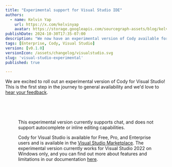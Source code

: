 ```yaml
---
title: "Experimental support for Visual Studio IDE"
authors:
  - name: Kelvin Yap
    url: https://x.com/kelvinyap
    avatar: https://storage.googleapis.com/sourcegraph-assets/blog/kelvin_avatar.png
publishDate: 2024-10-30T17:35-07:00
description: "We now have an experimental version of Cody available for Visual Studio, allowing users access to Cody chat. This is the first step in the journey towards general availability and we'd love to hear your feedback."
tags: [Enterprise, Cody, Visual Studio]
version: [v0.1.0]
versionIcon: /assets/changelog/visualstudio.svg
slug: 'visual-studio-experimental'
published: true

---
```


We are excited to roll out an experimental version of Cody for Visual Studio! This is the first step in the journey to general availability and we'd love to [hear your feedback](https://community.sourcegraph.com/).

<br />
<Figure
  src="https://storage.googleapis.com/sourcegraph-assets/changelog/visual-studio-experimental/visual-studio-prompts.png"
  alt="Cody for Visual Studio IDE is experimental and offers chat functionality for users."
/>
<br />

This experimental version currently supports chat, and does not support autocomplete or inline editing capabilities.

Cody for Visual Studio is available for Free, Pro, and Enterprise users and is available in the [Visual Studio Marketplace](https://marketplace.visualstudio.com/items?itemName=sourcegraph.cody-vs). The experimental version currently works for Visual Studio 2022 on Windows only, and you can find out more about features and limitations in our documentation [here](http://sourcegraph.com/docs/cody/clients/install-visual-studio).